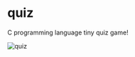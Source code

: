 # quiz
C programming language tiny quiz game!

![quiz](https://user-images.githubusercontent.com/124702418/217292323-94d510cb-b9e0-4d8c-b73e-b761ea8df192.png)
